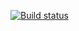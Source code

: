 [![Build status](https://ci.appveyor.com/api/projects/status/cd6m8sa90v32x8p3?svg=true)](https://ci.appveyor.com/project/Nimmo89/testselen-16-1)